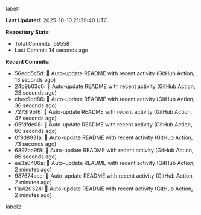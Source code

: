 
label1 
<!-- ACTIVITY_START -->
**Last Updated:** 2025-10-10 21:39:40 UTC

**Repository Stats:**
- Total Commits: 69558
- Last Commit: 14 seconds ago

**Recent Commits:**
- 56edd5c5d: 🤖 Auto-update README with recent activity (GitHub Action, 13 seconds ago)
- 24b9b03c0: 🤖 Auto-update README with recent activity (GitHub Action, 23 seconds ago)
- cbec9dd86: 🤖 Auto-update README with recent activity (GitHub Action, 36 seconds ago)
- 7273f9b16: 🤖 Auto-update README with recent activity (GitHub Action, 47 seconds ago)
- 05fdfde08: 🤖 Auto-update README with recent activity (GitHub Action, 60 seconds ago)
- 0f9d8931a: 🤖 Auto-update README with recent activity (GitHub Action, 73 seconds ago)
- 6897ba9f8: 🤖 Auto-update README with recent activity (GitHub Action, 86 seconds ago)
- ee3a0406a: 🤖 Auto-update README with recent activity (GitHub Action, 2 minutes ago)
- 987674acc: 🤖 Auto-update README with recent activity (GitHub Action, 2 minutes ago)
- f1a420324: 🤖 Auto-update README with recent activity (GitHub Action, 2 minutes ago)
<!-- ACTIVITY_END -->

label2
